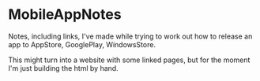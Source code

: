 # MobileAppNotes
Notes, including links, I've made while trying to work out how to release an app to AppStore, GooglePlay, WindowsStore.

This might turn into a website with some linked pages, but for the moment I'm just building the html by hand.


